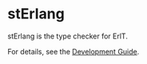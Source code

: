 # stErlang

stErlang is the type checker for ErlT.

For details, see the [Development Guide](../doc/development.md).
